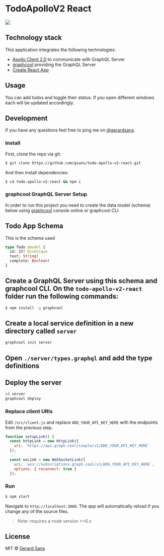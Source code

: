 # TodoApolloV2 React

<img src="https://image.ibb.co/dty5x6/ezgif_com_video_to_gif_53.gif">

## Technology stack

This application integrates the following technologies:
- [Apollo Client 2.0](http://dev.apollodata.com) to communicate with GraphQL Server
- [graphcool](http://graph.cool) providing the GraphQL Server
- [Create React App](https://github.com/facebookincubator/create-react-app)

## Usage

You can add todos and toggle their status. If you open different windows each will be updated accordingly.

## Development

If you have any questions feel free to ping me on [@gerardsans](http://twitter.com/gerardsans).

### Install

First, clone the repo via git:

```bash
$ git clone https://github.com/gsans/todo-apollo-v2-react.git
```

And then install dependencies:

```bash
$ cd todo-apollo-v2-react && npm i
```

### graphcool GraphQL Server Setup

In order to run this project you need to create the data model (schema) below using [graphcool](http://graph.cool) console online or graphcool CLI. 

## Todo App Schema

This is the schema used

```graphql
type Todo @model {
  id: ID! @isUnique
  text: String!
  complete: Boolean!
}
```

## Create a GraphQL Server using this schema and graphcool CLI. On the `todo-apollo-v2-react` folder run the following commands:

```bash
$ npm install -g graphcool
```

## Create a local service definition in a new directory called `server`
```bash
graphcool init server
```
## Open `./server/types.graphql` and add the type definitions
## Deploy the server
```bash
cd server
graphcool deploy
```

### Replace client URIs 

Edit `/src/client.js` and replace `ADD_YOUR_API_KEY_HERE` with the endpoints from the previous step.

```javascript
function setupLink() {
  const httpLink = new HttpLink({
    uri: `https://api.graph.cool/simple/v1/ADD_YOUR_API_KEY_HERE`
  });
  ...
  const wsLink = new WebSocketLink({
    uri: `wss://subscriptions.graph.cool/v1/ADD_YOUR_API_KEY_HERE`,
    options: { reconnect: true }
  });
```

### Run
```bash
$ npm start
```

Navigate to `http://localhost:3000`. The app will automatically reload if you change any of the source files.

> Note: requires a node version >=6.x

## License
MIT © [Gerard Sans](https://github.com/gsans)